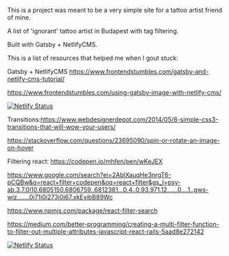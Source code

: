 This is a project was meant to be a very simple site for a tattoo artist friend of mine.

A list of 'ignorant' tattoo artist in Budapest with tag filtering. 

Built with Gatsby + NetlifyCMS.

This is a list of resources that helped me when I gout stuck:

Gatsby + NetlifyCMS
https://www.frontendstumbles.com/gatsby-and-netlify-cms-tutorial/

https://www.frontendstumbles.com/using-gatsby-image-with-netlify-cms/

[![Netlify Status](https://api.netlify.com/api/v1/badges/1dc21b04-c224-43be-bffd-f2be14123d46/deploy-status)](https://app.netlify.com/sites/bp-tattoo-scene/deploys)


Transitions:https://www.webdesignerdepot.com/2014/05/8-simple-css3-transitions-that-will-wow-your-users/

https://stackoverflow.com/questions/23695090/spin-or-rotate-an-image-on-hover

Filtering react: 
https://codepen.io/mhfen/pen/wKeJEX

https://www.google.com/search?ei=2AblXauqHe3nrgT6-pCQBw&q=react+filter+codepen&oq=react+filter&gs_l=psy-ab.3.7.0l10.6805150.6806759..6812381...0.4..0.93.971.12......0....1..gws-wiz.......0i71j0i273j0i67.xkEyibB89Wc

https://www.npmjs.com/package/react-filter-search

https://medium.com/better-programming/creating-a-multi-filter-function-to-filter-out-multiple-attributes-javascript-react-rails-5aad8e272142

[![Netlify Status](https://api.netlify.com/api/v1/badges/1dc21b04-c224-43be-bffd-f2be14123d46/deploy-status)](https://app.netlify.com/sites/bp-tattoo-scene/deploys)

